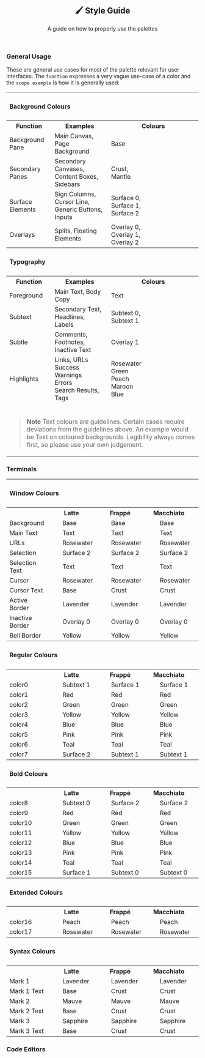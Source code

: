 <p align="center">
  <h2 align="center">🖌️ Style Guide</h2>
</p>

<p align="center">
	A guide on how to properly <i>use</i> the palettes
</p>

&nbsp;

### General Usage

These are general use cases for most of the palette relevant for user interfaces. The `function` expresses a very vague use-case of a color and the `scope example` is how it is generally used:

<table>
	<tr>
		<th colspan="7" align="left"><h4>Background Colours<h4></th>
	</tr>
	<tr>
		<th>Function</th>
		<th>Examples</th>
		<th colspan="5">Colours</th>
	</tr>
	<tr>
		<td>Background Pane</td>
		<td>Main Canvas, Page Background</td>
		<td>Base</td>
		<td>
			<img src="../assets/palette/circles/latte_base.png" height="16" width="16"/>
		</td>
		<td>
			<img src="../assets/palette/circles/frappe_base.png" height="16" width="16"/>
		</td>
		<td>
			<img src="../assets/palette/circles/macchiato_base.png" height="16" width="16"/>
		</td>
		<td>
			<img src="../assets/palette/circles/mocha_base.png" height="16" width="16"/>
		</td>
	</tr>
	<tr>
		<td>Secondary Panes</td>
		<td>Secondary Canvases, Content Boxes, Sidebars</td>
		<td>
			Crust,<br>
			Mantle
		</td>
		<td>
			<img src="../assets/palette/circles/latte_crust.png" height="16" width="16"/><br>
			<img src="../assets/palette/circles/latte_mantle.png" height="16" width="16"/>
		</td>
		<td>
			<img src="../assets/palette/circles/frappe_crust.png" height="16" width="16"/><br>
			<img src="../assets/palette/circles/frappe_mantle.png" height="16" width="16"/>
		</td>
		<td>
			<img src="../assets/palette/circles/macchiato_crust.png" height="16" width="16"/><br>
			<img src="../assets/palette/circles/macchiato_mantle.png" height="16" width="16"/>
		</td>
		<td>
			<img src="../assets/palette/circles/mocha_crust.png" height="16" width="16"/><br>
			<img src="../assets/palette/circles/mocha_mantle.png" height="16" width="16"/>
		</td>
	</tr>
	<tr>
		<td>Surface Elements</td>
		<td>Sign Columns, Cursor Line, Generic Buttons, Inputs</td>
		<td>
			Surface 0,<br>
			Surface 1,<br>
			Surface 2
		</td>
		<td>
			<img src="../assets/palette/circles/latte_surface0.png" height="16" width="16"/><br>
			<img src="../assets/palette/circles/latte_surface1.png" height="16" width="16"/><br>
			<img src="../assets/palette/circles/latte_surface2.png" height="16" width="16"/>
		</td>
		<td>
			<img src="../assets/palette/circles/frappe_surface0.png" height="16" width="16"/><br>
			<img src="../assets/palette/circles/frappe_surface1.png" height="16" width="16"/><br>
			<img src="../assets/palette/circles/frappe_surface2.png" height="16" width="16"/>
		</td>
		<td>
			<img src="../assets/palette/circles/macchiato_surface0.png" height="16" width="16"/><br>
			<img src="../assets/palette/circles/macchiato_surface1.png" height="16" width="16"/><br>
			<img src="../assets/palette/circles/macchiato_surface2.png" height="16" width="16"/>
		</td>
		<td>
			<img src="../assets/palette/circles/mocha_surface0.png" height="16" width="16"/><br>
			<img src="../assets/palette/circles/mocha_surface1.png" height="16" width="16"/><br>
			<img src="../assets/palette/circles/mocha_surface2.png" height="16" width="16"/>
		</td>
	</tr>
	<tr>
		<td>Overlays</td>
		<td>Splits, Floating Elements</td>
		<td>
			Overlay 0,<br>
			Overlay 1,<br>
			Overlay 2
		</td>
		<td>
			<img src="../assets/palette/circles/latte_overlay0.png" height="16" width="16"/><br>
			<img src="../assets/palette/circles/latte_overlay1.png" height="16" width="16"/><br>
			<img src="../assets/palette/circles/latte_overlay2.png" height="16" width="16"/>
		</td>
		<td>
			<img src="../assets/palette/circles/frappe_overlay0.png" height="16" width="16"/><br>
			<img src="../assets/palette/circles/frappe_overlay1.png" height="16" width="16"/><br>
			<img src="../assets/palette/circles/frappe_overlay2.png" height="16" width="16"/>
		</td>
		<td>
			<img src="../assets/palette/circles/macchiato_overlay0.png" height="16" width="16"/><br>
			<img src="../assets/palette/circles/macchiato_overlay1.png" height="16" width="16"/><br>
			<img src="../assets/palette/circles/macchiato_overlay2.png" height="16" width="16"/>
		</td>
		<td>
			<img src="../assets/palette/circles/mocha_overlay0.png" height="16" width="16"/><br>
			<img src="../assets/palette/circles/mocha_overlay1.png" height="16" width="16"/><br>
			<img src="../assets/palette/circles/mocha_overlay2.png" height="16" width="16"/>
		</td>
	</tr>
	<tr>
		<th colspan="7" align="left"><h4>Typography<h4></th>
	</tr>
	<tr>
		<th>Function</th>
		<th>Examples</th>
		<th colspan="5">Colours</th>
	</tr>
	<tr>
		<td>Foreground</td>
		<td>Main Text, Body Copy</td>
		<td>Text</td>
		<td>
			<img src="../assets/palette/circles/latte_text.png" height="16" width="16"/>
		</td>
		<td>
			<img src="../assets/palette/circles/frappe_text.png" height="16" width="16"/>
		</td>
		<td>
			<img src="../assets/palette/circles/macchiato_text.png" height="16" width="16"/>
		</td>
		<td>
			<img src="../assets/palette/circles/mocha_text.png" height="16" width="16"/>
		</td>
	</tr>
	<tr>
		<td>Subtext</td>
		<td>Secondary Text, Headlines, Labels</td>
		<td>
			Subtext 0,<br>
			Subtext 1
		</td>
		<td>
			<img src="../assets/palette/circles/latte_subtext0.png" height="16" width="16"/><br>
			<img src="../assets/palette/circles/latte_subtext1.png" height="16" width="16"/>
		</td>
		<td>
			<img src="../assets/palette/circles/frappe_subtext0.png" height="16" width="16"/><br>
			<img src="../assets/palette/circles/frappe_subtext1.png" height="16" width="16"/>
		</td>
		<td>
			<img src="../assets/palette/circles/macchiato_subtext0.png" height="16" width="16"/><br>
			<img src="../assets/palette/circles/macchiato_subtext1.png" height="16" width="16"/>
		</td>
		<td>
			<img src="../assets/palette/circles/mocha_subtext0.png" height="16" width="16"/><br>
			<img src="../assets/palette/circles/mocha_subtext1.png" height="16" width="16"/>
		</td>
	</tr>
	<tr>
		<td>Subtle</td>
		<td>Comments, Footnotes, Inactive Text</td>
		<td>Overlay 1</td>
		<td>
			<img src="../assets/palette/circles/latte_overlay1.png" height="16" width="16"/>
		</td>
		<td>
			<img src="../assets/palette/circles/frappe_overlay1.png" height="16" width="16"/>
		</td>
		<td>
			<img src="../assets/palette/circles/macchiato_overlay1.png" height="16" width="16"/>
		</td>
		<td>
			<img src="../assets/palette/circles/mocha_overlay1.png" height="16" width="16"/>
		</td>
	</tr>
	<tr>
		<td>Highlights</td>
		<td>
			Links, URLs<br>
			Success<br>
			Warnings<br>
			Errors<br>
			Search Results, Tags
		</td>
		<td>
			Rosewater<br>
			Green<br>
			Peach<br>
			Maroon<br>
			Blue<br>
		</td>
		<td>
			<img src="../assets/palette/circles/latte_rosewater.png" height="16" width="16"/><br>
			<img src="../assets/palette/circles/latte_green.png" height="16" width="16"/><br>
			<img src="../assets/palette/circles/latte_peach.png" height="16" width="16"/><br>
			<img src="../assets/palette/circles/latte_maroon.png" height="16" width="16"/><br>
			<img src="../assets/palette/circles/latte_blue.png" height="16" width="16"/>
		</td>
		<td>
			<img src="../assets/palette/circles/frappe_rosewater.png" height="16" width="16"/><br>
			<img src="../assets/palette/circles/frappe_green.png" height="16" width="16"/><br>
			<img src="../assets/palette/circles/frappe_peach.png" height="16" width="16"/><br>
			<img src="../assets/palette/circles/frappe_maroon.png" height="16" width="16"/><br>
			<img src="../assets/palette/circles/frappe_blue.png" height="16" width="16"/>
		</td>
		<td>
			<img src="../assets/palette/circles/macchiato_rosewater.png" height="16" width="16"/><br>
			<img src="../assets/palette/circles/macchiato_green.png" height="16" width="16"/><br>
			<img src="../assets/palette/circles/macchiato_peach.png" height="16" width="16"/><br>
			<img src="../assets/palette/circles/macchiato_maroon.png" height="16" width="16"/><br>
			<img src="../assets/palette/circles/macchiato_blue.png" height="16" width="16"/>
		</td>
		<td>
			<img src="../assets/palette/circles/mocha_rosewater.png" height="16" width="16"/><br>
			<img src="../assets/palette/circles/mocha_green.png" height="16" width="16"/><br>
			<img src="../assets/palette/circles/mocha_peach.png" height="16" width="16"/><br>
			<img src="../assets/palette/circles/mocha_maroon.png" height="16" width="16"/><br>
			<img src="../assets/palette/circles/mocha_blue.png" height="16" width="16"/>
		</td>
	</tr>
	<tr>
		<td colspan="7" align="left"><br>
      
> **Note** Text colours are guidelines. Certain cases require deviations from the guidelines above. An example would be Text on coloured backgrounds. Legibility always comes first, so please use your own judgement.
      
</td>
</tr>
</table>



### Terminals

<table>
	<!-----------------
	- ## Window Colours
	------------------>
	<tr>
		<th colspan="9" align="left"><h4>Window Colours<h4></th>
	</tr>
	<tr>
		<th></th>
		<th colspan="2">Latte</th>
		<th colspan="2">Frappé</th>
		<th colspan="2">Macchiato</th>
		<th colspan="2">Mocha</th>
	</tr>
	<tr>
		<!-- ## Background ## -->
		<td>Background</td>
		<!-- Latte -->
		<td><img src="../assets/palette/circles/latte_base.png" height="16" width="16"/></td>
		<td>Base</td>
		<!-- Frappé -->
		<td><img src="../assets/palette/circles/frappe_base.png" height="16" width="16"/></td>
		<td>Base</td>
		<!-- Macchiato -->
		<td><img src="../assets/palette/circles/macchiato_base.png" height="16" width="16"/></td>
		<td>Base</td>
		<!-- Mocha -->
		<td><img src="../assets/palette/circles/mocha_base.png" height="16" width="16"/></td>
		<td>Base</td>
	</tr>
	<tr>
		<!-- ## Text ## -->
		<td>Main Text</td>
		<!-- Latte -->
		<td><img src="../assets/palette/circles/latte_text.png" height="16" width="16"/></td>
		<td>Text</td>
		<!-- Frappé -->
		<td><img src="../assets/palette/circles/frappe_text.png" height="16" width="16"/></td>
		<td>Text</td>
		<!-- Macchiato -->
		<td><img src="../assets/palette/circles/macchiato_text.png" height="16" width="16"/></td>
		<td>Text</td>
		<!-- Mocha -->
		<td><img src="../assets/palette/circles/mocha_text.png" height="16" width="16"/></td>
		<td>Text</td>
	</tr>
	<tr>
		<!-- ## URLs ## -->
		<td>URLs</td>
		<!-- Latte -->
		<td><img src="../assets/palette/circles/latte_rosewater.png" height="16" width="16"/></td>
		<td>Rosewater</td>
		<!-- Frappé -->
		<td><img src="../assets/palette/circles/frappe_rosewater.png" height="16" width="16"/></td>
		<td>Rosewater</td>
		<!-- Macchiato -->
		<td><img src="../assets/palette/circles/macchiato_rosewater.png" height="16" width="16"/></td>
		<td>Rosewater</td>
		<!-- Mocha -->
		<td><img src="../assets/palette/circles/mocha_rosewater.png" height="16" width="16"/></td>
		<td>Rosewater</td>
	</tr>
	<tr>
		<!-- ## Selection ## -->
		<td>Selection</td>
		<!-- Latte -->
		<td><img src="../assets/palette/circles/latte_surface2.png" height="16" width="16"/></td>
		<td>Surface 2</td>
		<!-- Frappé -->
		<td><img src="../assets/palette/circles/frappe_surface2.png" height="16" width="16"/></td>
		<td>Surface 2</td>
		<!-- Macchiato -->
		<td><img src="../assets/palette/circles/macchiato_surface2.png" height="16" width="16"/></td>
		<td>Surface 2</td>
		<!-- Mocha -->
		<td><img src="../assets/palette/circles/mocha_surface2.png" height="16" width="16"/></td>
		<td>Surface 2</td>
	</tr>
	<tr>
		<!-- ## Selection Text ## -->
		<td>Selection Text</td>
		<!-- Latte -->
		<td><img src="../assets/palette/circles/latte_text.png" height="16" width="16"/></td>
		<td>Text</td>
		<!-- Frappé -->
		<td><img src="../assets/palette/circles/frappe_text.png" height="16" width="16"/></td>
		<td>Text</td>
		<!-- Macchiato -->
		<td><img src="../assets/palette/circles/macchiato_text.png" height="16" width="16"/></td>
		<td>Text</td>
		<!-- Mocha -->
		<td><img src="../assets/palette/circles/mocha_text.png" height="16" width="16"/></td>
		<td>Text</td>
	</tr>
	<tr>
		<!-- ## Cursor ## -->
		<td>Cursor</td>
		<!-- Latte -->
		<td><img src="../assets/palette/circles/latte_rosewater.png" height="16" width="16"/></td>
		<td>Rosewater</td>
		<!-- Frappé -->
		<td><img src="../assets/palette/circles/frappe_rosewater.png" height="16" width="16"/></td>
		<td>Rosewater</td>
		<!-- Macchiato -->
		<td><img src="../assets/palette/circles/macchiato_rosewater.png" height="16" width="16"/></td>
		<td>Rosewater</td>
		<!-- Mocha -->
		<td><img src="../assets/palette/circles/mocha_rosewater.png" height="16" width="16"/></td>
		<td>Rosewater</td>
	</tr>
	<tr>
		<!-- ## Cursor Text ## -->
		<td>Cursor Text</td>
		<!-- Latte -->
		<td><img src="../assets/palette/circles/latte_base.png" height="16" width="16"/></td>
		<td>Base</td>
		<!-- Frappé -->
		<td><img src="../assets/palette/circles/frappe_crust.png" height="16" width="16"/></td>
		<td>Crust</td>
		<!-- Macchiato -->
		<td><img src="../assets/palette/circles/macchiato_crust.png" height="16" width="16"/></td>
		<td>Crust</td>
		<!-- Mocha -->
		<td><img src="../assets/palette/circles/mocha_crust.png" height="16" width="16"/></td>
		<td>Crust</td>
	</tr>
	<tr>
		<!-- ## Active Border ## -->
		<td>Active Border</td>
		<!-- Latte -->
		<td><img src="../assets/palette/circles/latte_lavender.png" height="16" width="16"/></td>
		<td>Lavender</td>
		<!-- Frappé -->
		<td><img src="../assets/palette/circles/frappe_lavender.png" height="16" width="16"/></td>
		<td>Lavender</td>
		<!-- Macchiato -->
		<td><img src="../assets/palette/circles/macchiato_lavender.png" height="16" width="16"/></td>
		<td>Lavender</td>
		<!-- Mocha -->
		<td><img src="../assets/palette/circles/mocha_lavender.png" height="16" width="16"/></td>
		<td>Lavender</td>
	</tr>
	<tr>
		<!-- ## Inactive Border ## -->
		<td>Inactive Border</td>
		<!-- Latte -->
		<td><img src="../assets/palette/circles/latte_overlay0.png" height="16" width="16"/></td>
		<td>Overlay 0</td>
		<!-- Frappé -->
		<td><img src="../assets/palette/circles/frappe_overlay0.png" height="16" width="16"/></td>
		<td>Overlay 0</td>
		<!-- Macchiato -->
		<td><img src="../assets/palette/circles/macchiato_overlay0.png" height="16" width="16"/></td>
		<td>Overlay 0</td>
		<!-- Mocha -->
		<td><img src="../assets/palette/circles/mocha_overlay0.png" height="16" width="16"/></td>
		<td>Overlay 0</td>
	</tr>
	<tr>
		<!-- ## Bell Border ## -->
		<td>Bell Border</td>
		<!-- Latte -->
		<td><img src="../assets/palette/circles/latte_yellow.png" height="16" width="16"/></td>
		<td>Yellow</td>
		<!-- Frappé -->
		<td><img src="../assets/palette/circles/frappe_yellow.png" height="16" width="16"/></td>
		<td>Yellow</td>
		<!-- Macchiato -->
		<td><img src="../assets/palette/circles/macchiato_yellow.png" height="16" width="16"/></td>
		<td>Yellow</td>
		<!-- Mocha -->
		<td><img src="../assets/palette/circles/mocha_yellow.png" height="16" width="16"/></td>
		<td>Yellow</td>
	</tr>
	<!------------------
	- ## Regular Colours
	------------------->
	<tr>
		<th colspan="9" align="left"><h4>Regular Colours<h4></th>
	</tr>
	<tr>
		<th></th>
		<th colspan="2">Latte</th>
		<th colspan="2">Frappé</th>
		<th colspan="2">Macchiato</th>
		<th colspan="2">Mocha</th>
	</tr>
	<tr>
		<!-- ## Black ## -->
		<td>color0</td>
		<!-- Latte -->
		<td><img src="../assets/palette/circles/latte_subtext1.png" height="16" width="16"/>
		</td><td>Subtext 1</td>
		<!-- Frappé -->
		<td><img src="../assets/palette/circles/frappe_surface1.png" height="16" width="16"/></td>
		<td>Surface 1</td>
		<!-- Macchiato -->
		<td><img src="../assets/palette/circles/macchiato_surface1.png" height="16" width="16"/>
		</td><td>Surface 1</td>
		<!-- Mocha -->
		<td><img src="../assets/palette/circles/mocha_surface1.png" height="16" width="16"/></td>
		<td>Surface 1</td>
	</tr>
	<tr>
		<!-- ## Red ## -->
		<td>color1</td>
		<!-- Latte -->
		<td><img src="../assets/palette/circles/latte_red.png" height="16" width="16"/></td>
		<td>Red</td>
		<!-- Frappé -->
		<td><img src="../assets/palette/circles/frappe_red.png" height="16" width="16"/></td>
		<td>Red</td>
		<!-- Macchiato -->
		<td><img src="../assets/palette/circles/macchiato_red.png" height="16" width="16"/></td>
		<td>Red</td>
		<!-- Mocha -->
		<td><img src="../assets/palette/circles/mocha_red.png" height="16" width="16"/></td>
		<td>Red</td>
	</tr>
	<tr>
		<!-- ## Green ## -->
		<td>color2</td>
		<!-- Latte -->
		<td><img src="../assets/palette/circles/latte_green.png" height="16" width="16"/></td>
		<td>Green</td>
		<!-- Frappé -->
		<td><img src="../assets/palette/circles/frappe_green.png" height="16" width="16"/></td>
		<td>Green</td>
		<!-- Macchiato -->
		<td><img src="../assets/palette/circles/macchiato_green.png" height="16" width="16"/></td>
		<td>Green</td>
		<!-- Mocha -->
		<td><img src="../assets/palette/circles/mocha_green.png" height="16" width="16"/></td>
		<td>Green</td>
	</tr>
	<tr>
		<!-- ## Yellow ## -->
		<td>color3</td>
		<!-- Latte -->
		<td><img src="../assets/palette/circles/latte_yellow.png" height="16" width="16"/></td>
		<td>Yellow</td>
		<!-- Frappé -->
		<td><img src="../assets/palette/circles/frappe_yellow.png" height="16" width="16"/></td>
		<td>Yellow</td>
		<!-- Macchiato -->
		<td><img src="../assets/palette/circles/macchiato_yellow.png" height="16" width="16"/></td>
		<td>Yellow</td>
		<!-- Mocha -->
		<td><img src="../assets/palette/circles/mocha_yellow.png" height="16" width="16"/></td>
		<td>Yellow</td>
	</tr>
	<tr>
		<!-- ## Blue ## -->
		<td>color4</td>
		<!-- Latte -->
		<td><img src="../assets/palette/circles/latte_blue.png" height="16" width="16"/></td>
		<td>Blue</td>
		<!-- Frappé -->
		<td><img src="../assets/palette/circles/frappe_blue.png" height="16" width="16"/></td>
		<td>Blue</td>
		<!-- Macchiato -->
		<td><img src="../assets/palette/circles/macchiato_blue.png" height="16" width="16"/></td>
		<td>Blue</td>
		<!-- Mocha -->
		<td><img src="../assets/palette/circles/mocha_blue.png" height="16" width="16"/></td>
		<td>Blue</td>
	</tr>
	<tr>
		<!-- ## Magenta ## -->
		<td>color5</td>
		<!-- Latte -->
		<td><img src="../assets/palette/circles/latte_pink.png" height="16" width="16"/></td>
		<td>Pink</td>
		<!-- Frappé -->
		<td><img src="../assets/palette/circles/frappe_pink.png" height="16" width="16"/></td>
		<td>Pink</td>
		<!-- Macchiato -->
		<td><img src="../assets/palette/circles/macchiato_pink.png" height="16" width="16"/></td>
		<td>Pink</td>
		<!-- Mocha -->
		<td><img src="../assets/palette/circles/mocha_pink.png" height="16" width="16"/></td>
		<td>Pink</td>
	</tr>
	<tr>
		<!-- ## Cyan ## -->
		<td>color6</td>
		<!-- Latte -->
		<td><img src="../assets/palette/circles/latte_teal.png" height="16" width="16"/></td>
		<td>Teal</td>
		<!-- Frappé -->
		<td><img src="../assets/palette/circles/frappe_teal.png" height="16" width="16"/></td>
		<td>Teal</td>
		<!-- Macchiato -->
		<td><img src="../assets/palette/circles/macchiato_teal.png" height="16" width="16"/></td>
		<td>Teal</td>
		<!-- Mocha -->
		<td><img src="../assets/palette/circles/mocha_teal.png" height="16" width="16"/></td>
		<td>Teal</td>
	</tr>
	<tr>
		<!-- ## White ## -->
		<td>color7</td>
		<!-- Latte -->
		<td><img src="../assets/palette/circles/latte_surface2.png" height="16" width="16"/></td>
		<td>Surface 2</td>
		<!-- Frappé -->
		<td><img src="../assets/palette/circles/frappe_subtext1.png" height="16" width="16"/></td>
		<td>Subtext 1</td>
		<!-- Macchiato -->
		<td><img src="../assets/palette/circles/macchiato_subtext1.png" height="16" width="16"/></td>
		<td>Subtext 1</td>
		<!-- Mocha -->
		<td><img src="../assets/palette/circles/mocha_subtext1.png" height="16" width="16"/></td>
		<td>Subtext 1</td>
	</tr>
	<!---------------
	- ## Bold Colours
	---------------->
	<tr>
		<th colspan="9" align="left"><h4>Bold Colours</h4></th>
	</tr>
	<tr>
		<th></th>
		<th colspan="2">Latte</th>
		<th colspan="2">Frappé</th>
		<th colspan="2">Macchiato</th>
		<th colspan="2">Mocha</th>
	</tr>
	<tr>
		<!-- ## Black ## -->
		<td>color8</td>
		<!-- Latte -->
		<td><img src="../assets/palette/circles/latte_subtext0.png" height="16" width="16"/></td>
		<td>Subtext 0</td>
		<!-- Frappé -->
		<td><img src="../assets/palette/circles/frappe_surface2.png" height="16" width="16"/></td>
		<td>Surface 2</td>
		<!-- Macchiato -->
		<td><img src="../assets/palette/circles/macchiato_surface2.png" height="16" width="16"/></td>
		<td>Surface 2</td>
		<!-- Mocha -->
		<td><img src="../assets/palette/circles/mocha_surface2.png" height="16" width="16"/></td>
		<td>Surface 2</td>
	</tr>
	<tr>
		<!-- ## Red ## -->
		<td>color9</td>
		<!-- Latte -->
		<td><img src="../assets/palette/circles/latte_red.png" height="16" width="16"/></td>
		<td>Red</td>
		<!-- Frappé -->
		<td><img src="../assets/palette/circles/frappe_red.png" height="16" width="16"/></td>
		<td>Red</td>
		<!-- Macchiato -->
		<td><img src="../assets/palette/circles/macchiato_red.png" height="16" width="16"/></td>
		<td>Red</td>
		<!-- Mocha -->
		<td><img src="../assets/palette/circles/mocha_red.png" height="16" width="16"/></td>
		<td>Red</td>
	</tr>
	<tr>
		<!-- ## Green ## -->
		<td>color10</td>
		<!-- Latte -->
		<td><img src="../assets/palette/circles/latte_green.png" height="16" width="16"/></td>
		<td>Green</td>
		<!-- Frappé -->
		<td><img src="../assets/palette/circles/frappe_green.png" height="16" width="16"/></td>
		<td>Green</td>
		<!-- Macchiato -->
		<td><img src="../assets/palette/circles/macchiato_green.png" height="16" width="16"/></td>
		<td>Green</td>
		<!-- Mocha -->
		<td><img src="../assets/palette/circles/mocha_green.png" height="16" width="16"/></td>
		<td>Green</td>
	</tr>
	<tr>
		<!-- ## Yellow ## -->
		<td>color11</td>
		<!-- Latte -->
		<td><img src="../assets/palette/circles/latte_yellow.png" height="16" width="16"/></td>
		<td>Yellow</td>
		<!-- Frappé -->
		<td><img src="../assets/palette/circles/frappe_yellow.png" height="16" width="16"/></td>
		<td>Yellow</td>
		<!-- Macchiato -->
		<td><img src="../assets/palette/circles/macchiato_yellow.png" height="16" width="16"/></td>
		<td>Yellow</td>
		<!-- Mocha -->
		<td><img src="../assets/palette/circles/mocha_yellow.png" height="16" width="16"/></td>
		<td>Yellow</td>
	</tr>
	<tr>
		<!-- ## Blue ## -->
		<td>color12</td>
		<!-- Latte -->
		<td><img src="../assets/palette/circles/latte_blue.png" height="16" width="16"/></td>
		<td>Blue</td>
		<!-- Frappé -->
		<td><img src="../assets/palette/circles/frappe_blue.png" height="16" width="16"/></td>
		<td>Blue</td>
		<!-- Macchiato -->
		<td><img src="../assets/palette/circles/macchiato_blue.png" height="16" width="16"/></td>
		<td>Blue</td>
		<!-- Mocha -->
		<td><img src="../assets/palette/circles/mocha_blue.png" height="16" width="16"/></td>
		<td>Blue</td>
	</tr>
	<tr>
		<!-- ## Magenta ## -->
		<td>color13</td>
		<!-- Latte -->
		<td><img src="../assets/palette/circles/latte_pink.png" height="16" width="16"/></td>
		<td>Pink</td>
		<!-- Frappé -->
		<td><img src="../assets/palette/circles/frappe_pink.png" height="16" width="16"/></td>
		<td>Pink</td>
		<!-- Macchiato -->
		<td><img src="../assets/palette/circles/macchiato_pink.png" height="16" width="16"/></td>
		<td>Pink</td>
		<!-- Mocha -->
		<td><img src="../assets/palette/circles/mocha_pink.png" height="16" width="16"/></td>
		<td>Pink</td>
	</tr>
	<tr>
		<!-- ## Cyan ## -->
		<td>color14</td>
		<!-- Latte -->
		<td><img src="../assets/palette/circles/latte_teal.png" height="16" width="16"/></td>
		<td>Teal</td>
		<!-- Frappé -->
		<td><img src="../assets/palette/circles/frappe_teal.png" height="16" width="16"/></td>
		<td>Teal</td>
		<!-- Macchiato -->
		<td><img src="../assets/palette/circles/macchiato_teal.png" height="16" width="16"/></td>
		<td>Teal</td>
		<!-- Mocha -->
		<td><img src="../assets/palette/circles/mocha_teal.png" height="16" width="16"/></td>
		<td>Teal</td>
	</tr>
	<tr>
		<!-- ## White ## -->
		<td>color15</td>
		<!-- Latte -->
		<td><img src="../assets/palette/circles/latte_surface1.png" height="16" width="16"/></td>
		<td>Surface 1</td>
		<!-- Frappé -->
		<td><img src="../assets/palette/circles/frappe_subtext0.png" height="16" width="16"/></td>
		<td>Subtext 0</td>
		<!-- Macchiato -->
		<td><img src="../assets/palette/circles/macchiato_subtext0.png" height="16" width="16"/></td>
		<td>Subtext 0</td>
		<!-- Mocha -->
		<td><img src="../assets/palette/circles/mocha_subtext0.png" height="16" width="16"/></td>
		<td>Subtext 0</td>
	</tr>
	<!-------------------
	- ## Extended Colours
	-------------------->
	<tr>
		<th colspan="9" align="left"><h4>Extended Colours<h4></th>
	</tr>
	<tr>
		<th></th>
		<th colspan="2">Latte</th>
		<th colspan="2">Frappé</th>
		<th colspan="2">Macchiato</th>
		<th colspan="2">Mocha</th>
	</tr>
	<tr>
		<!-- ## Peach ## -->
		<td>color16</td>
		<!-- Latte -->
		<td><img src="../assets/palette/circles/latte_peach.png" height="16" width="16"/></td>
		<td>Peach</td>
		<!-- Frappé -->
		<td><img src="../assets/palette/circles/frappe_peach.png" height="16" width="16"/></td>
		<td>Peach</td>
		<!-- Macchiato -->
		<td><img src="../assets/palette/circles/macchiato_peach.png" height="16" width="16"/></td>
		<td>Peach</td>
		<!-- Mocha -->
		<td><img src="../assets/palette/circles/mocha_peach.png" height="16" width="16"/></td>
		<td>Peach</td>
	</tr>
	<tr>
		<!-- ## Rosewater ## -->
		<td>color17</td>
		<!-- Latte -->
		<td><img src="../assets/palette/circles/latte_rosewater.png" height="16" width="16"/></td>
		<td>Rosewater</td>
		<!-- Frappé -->
		<td><img src="../assets/palette/circles/frappe_rosewater.png" height="16" width="16"/></td>
		<td>Rosewater</td>
		<!-- Macchiato -->
		<td><img src="../assets/palette/circles/macchiato_rosewater.png" height="16" width="16"/></td>
		<td>Rosewater</td>
		<!-- Mocha -->
		<td><img src="../assets/palette/circles/mocha_rosewater.png" height="16" width="16"/></td>
		<td>Rosewater</td>
	</tr>
	<!-----------------
	- ## Syntax Colours
	------------------>
	<tr>
		<th colspan="9" align="left"><h4>Syntax Colours<h4></th>
	</tr>
	<tr>
		<th></th>
		<th colspan="2">Latte</th>
		<th colspan="2">Frappé</th>
		<th colspan="2">Macchiato</th>
		<th colspan="2">Mocha</th>
	</tr>
	<tr>
		<!-- ## Mark 1 ## -->
		<td>Mark 1</td>
		<!-- Latte -->
		<td><img src="../assets/palette/circles/latte_lavender.png" height="16" width="16"/></td>
		<td>Lavender</td>
		<!-- Frappé -->
		<td><img src="../assets/palette/circles/frappe_lavender.png" height="16" width="16"/></td>
		<td>Lavender</td>
		<!-- Macchiato -->
		<td><img src="../assets/palette/circles/macchiato_lavender.png" height="16" width="16"/></td>
		<td>Lavender</td>
		<!-- Mocha -->
		<td><img src="../assets/palette/circles/mocha_lavender.png" height="16" width="16"/></td>
		<td>Lavender</td>
	</tr>
	<tr>
		<!-- ## Mark 1 Text ## -->
		<td>Mark 1 Text</td>
		<!-- Latte -->
		<td><img src="../assets/palette/circles/latte_base.png" height="16" width="16"/></td>
		<td>Base</td>
		<!-- Frappé -->
		<td><img src="../assets/palette/circles/frappe_crust.png" height="16" width="16"/></td>
		<td>Crust</td>
		<!-- Macchiato -->
		<td><img src="../assets/palette/circles/macchiato_crust.png" height="16" width="16"/></td>
		<td>Crust</td>
		<!-- Mocha -->
		<td><img src="../assets/palette/circles/mocha_crust.png" height="16" width="16"/></td>
		<td>Crust</td>
	</tr>
	<tr>
		<!-- ## Mark 2 ## -->
		<td>Mark 2</td>
		<!-- Latte -->
		<td><img src="../assets/palette/circles/latte_mauve.png" height="16" width="16"/></td>
		<td>Mauve</td>
		<!-- Frappé -->
		<td><img src="../assets/palette/circles/frappe_mauve.png" height="16" width="16"/></td>
		<td>Mauve</td>
		<!-- Macchiato -->
		<td><img src="../assets/palette/circles/macchiato_mauve.png" height="16" width="16"/></td>
		<td>Mauve</td>
		<!-- Mocha -->
		<td><img src="../assets/palette/circles/mocha_mauve.png" height="16" width="16"/></td>
		<td>Mauve</td>
	</tr>
	<tr>
		<!-- ## Mark 2 Text ## -->
		<td>Mark 2 Text</td>
		<!-- Latte -->
		<td><img src="../assets/palette/circles/latte_base.png" height="16" width="16"/></td>
		<td>Base</td>
		<!-- Frappé -->
		<td><img src="../assets/palette/circles/frappe_crust.png" height="16" width="16"/></td>
		<td>Crust</td>
		<!-- Macchiato -->
		<td><img src="../assets/palette/circles/macchiato_crust.png" height="16" width="16"/></td>
		<td>Crust</td>
		<!-- Mocha -->
		<td><img src="../assets/palette/circles/mocha_crust.png" height="16" width="16"/></td>
		<td>Crust</td>
	</tr>
	<tr>
		<!-- ## Mark 3 ## -->
		<td>Mark 3</td>
		<!-- Latte -->
		<td><img src="../assets/palette/circles/latte_sapphire.png" height="16" width="16"/></td>
		<td>Sapphire</td>
		<!-- Frappé -->
		<td><img src="../assets/palette/circles/frappe_sapphire.png" height="16" width="16"/></td>
		<td>Sapphire</td>
		<!-- Macchiato -->
		<td><img src="../assets/palette/circles/macchiato_sapphire.png" height="16" width="16"/></td>
		<td>Sapphire</td>
		<!-- Mocha -->
		<td><img src="../assets/palette/circles/mocha_sapphire.png" height="16" width="16"/></td>
		<td>Sapphire</td>
	</tr>
	<tr>
		<!-- ## Mark 3 Text ## -->
		<td>Mark 3 Text</td>
		<!-- Latte -->
		<td><img src="../assets/palette/circles/latte_base.png" height="16" width="16"/></td>
		<td>Base</td>
		<!-- Frappé -->
		<td><img src="../assets/palette/circles/frappe_crust.png" height="16" width="16"/></td>
		<td>Crust</td>
		<!-- Macchiato -->
		<td><img src="../assets/palette/circles/macchiato_crust.png" height="16" width="16"/></td>
		<td>Crust</td>
		<!-- Mocha -->
		<td><img src="../assets/palette/circles/mocha_crust.png" height="16" width="16"/></td>
		<td>Crust</td>
	</tr>
</table>

### Code Editors
